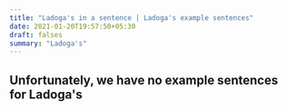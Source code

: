 ```yaml
---
title: "Ladoga's in a sentence | Ladoga's example sentences"
date: 2021-01-20T19:57:50+05:30
draft: falses
summary: "Ladoga's"
---
```

## Unfortunately, we have no example sentences for Ladoga's                 
